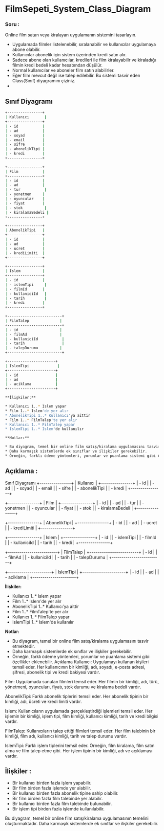# FilmSepeti_System_Class_Diagram

### Soru : 

Online film satan veya kiralayan uygulamanın sistemini tasarlayın.

* Uygulamada filmler listelenebilir, sıralanabilir ve kullanıcılar uygulamaya abone olabilir.
* Kullanıcılar abonelik için sistem üzerinden kredi satın alır.
* Sadece abone olan kullanıcılar, kredileri ile film kiralayabilir ve kiraladığı filmin kredi bedeli kadar hesabından düşülür.
* Normal kullanıcılar ve aboneler film satın alabilirler.
* Eğer film mevcut değil ise talep edilebilir.
Bu sistemi tasvir eden Class(Sınıf) diyagramını çiziniz.
* 
## Sınıf Diyagramı

```bash
+----------------+
| Kullanıcı       |
+----------------+
| - id           |
| - ad           |
| - soyad        |
| - email        |
| - sifre        |
| - abonelikTipi |
| - kredi        |
+----------------+

+----------------+
| Film           |
+----------------+
| - id           |
| - ad           |
| - tur           |
| - yonetmen     |
| - oyuncular    |
| - fiyat        |
| - stok          |
| - kiralamaBedeli |
+----------------+

+----------------+
| AbonelikTipi   |
+----------------+
| - id           |
| - ad           |
| - ucret        |
| - krediLimiti  |
+----------------+

+----------------+
| Islem          |
+----------------+
| - id           |
| - islemTipi     |
| - filmId       |
| - kullaniciId   |
| - tarih         |
| - kredi        |
+----------------+

+-------------------------+
| FilmTalep              |
+-------------------------+
| - id                   |
| - filmAd               |
| - kullaniciId           |
| - tarih                 |
| - talepDurumu          |
+-------------------------+

+----------------------+
| IslemTipi             |
+----------------------+
| - id                 |
| - ad                 |
| - aciklama           |
+----------------------+

**İlişkiler:**

* Kullanıcı 1..* Islem yapar
* Film 1..* Islem'de yer alır
* AbonelikTipi 1..* Kullanıcı'ya aittir
* Film 1..* FilmTalep'te yer alır
* Kullanıcı 1..* FilmTalep yapar
* IslemTipi 1..* Islem'de kullanılır

**Notlar:**

* Bu diyagram, temel bir online film satış/kiralama uygulamasını tasvir etmektedir.
* Daha karmaşık sistemlerde ek sınıflar ve ilişkiler gerekebilir.
* Örneğin, farklı ödeme yöntemleri, yorumlar ve puanlama sistemi gibi özellikler eklenebilir.
```

## Açıklama : 


Sınıf Diyagramı
+----------------+
| Kullanıcı       |
+----------------+
| - id           |
| - ad           |
| - soyad        |
| - email        |
| - sifre        |
| - abonelikTipi |
| - kredi        |
+----------------+

+----------------+
| Film           |
+----------------+
| - id           |
| - ad           |
| - tur           |
| - yonetmen     |
| - oyuncular    |
| - fiyat        |
| - stok          |
| - kiralamaBedeli |
+----------------+

+----------------+
| AbonelikTipi   |
+----------------+
| - id           |
| - ad           |
| - ucret        |
| - krediLimiti  |
+----------------+

+----------------+
| Islem          |
+----------------+
| - id           |
| - islemTipi     |
| - filmId       |
| - kullaniciId   |
| - tarih         |
| - kredi        |
+----------------+

+-------------------------+
| FilmTalep              |
+-------------------------+
| - id                   |
| - filmAd               |
| - kullaniciId           |
| - tarih                 |
| - talepDurumu          |
+-------------------------+

+----------------------+
| IslemTipi             |
+----------------------+
| - id                 |
| - ad                 |
| - aciklama           |
+----------------------+

**İlişkiler:**

* Kullanıcı 1..* Islem yapar
* Film 1..* Islem'de yer alır
* AbonelikTipi 1..* Kullanıcı'ya aittir
* Film 1..* FilmTalep'te yer alır
* Kullanıcı 1..* FilmTalep yapar
* IslemTipi 1..* Islem'de kullanılır

**Notlar:**

* Bu diyagram, temel bir online film satış/kiralama uygulamasını tasvir etmektedir.
* Daha karmaşık sistemlerde ek sınıflar ve ilişkiler gerekebilir.
* Örneğin, farklı ödeme yöntemleri, yorumlar ve puanlama sistemi gibi özellikler eklenebilir.
  Açıklama
  Kullanıcı: Uygulamayı kullanan kişileri temsil eder. Her kullanıcının bir kimliği, adı, soyadı, e-posta adresi, şifresi, abonelik tipi ve kredi bakiyesi vardır.

Film: Uygulamada sunulan filmleri temsil eder. Her filmin bir kimliği, adı, türü, yönetmeni, oyuncuları, fiyatı, stok durumu ve kiralama bedeli vardır.

AbonelikTipi: Farklı abonelik tiplerini temsil eder. Her abonelik tipinin bir kimliği, adı, ücreti ve kredi limiti vardır.

Islem: Kullanıcıların uygulamada gerçekleştirdiği işlemleri temsil eder. Her işlemin bir kimliği, işlem tipi, film kimliği, kullanıcı kimliği, tarih ve kredi bilgisi vardır.

FilmTalep: Kullanıcıların talep ettiği filmleri temsil eder. Her film talebinin bir kimliği, film adı, kullanıcı kimliği, tarih ve talep durumu vardır.

IslemTipi: Farklı işlem tiplerini temsil eder. Örneğin, film kiralama, film satın alma ve film talep etme gibi. Her işlem tipinin bir kimliği, adı ve açıklaması vardır.

## İlişkiler : 

* Bir kullanıcı birden fazla işlem yapabilir.
* Bir film birden fazla işlemde yer alabilir.
* Bir kullanıcı birden fazla abonelik tipine sahip olabilir.
* Bir film birden fazla film talebinde yer alabilir.
* Bir kullanıcı birden fazla film talebinde bulunabilir.
* Bir işlem tipi birden fazla işlemde kullanılabilir.

Bu diyagram, temel bir online film satış/kiralama uygulamasının temelini oluşturmaktadır. Daha karmaşık sistemlerde ek sınıflar ve ilişkiler gerekebilir.